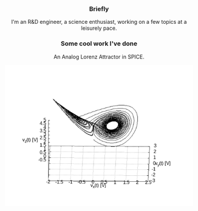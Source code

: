 <h3 align="center">Briefly</h3>
<p align="center">I'm an R&D engineer, a science enthusiast, working on a few topics at a leisurely pace.</p>

<!---
<h3 align="center">Stats</h3>
  <p align="center">
  <img src="https://github-readme-stats.vercel.app/api?username=nimisbert&show_icons=true&theme=transparent&line_height=20"/>
  <img src="https://github-readme-stats.vercel.app/api/top-langs/?username=nimisbert&theme=transparent&layout=compact"/>
</p>

<h3 align="center">Stack</h3>
<p align="center">
  <a href="https://skillicons.dev">
    <img src="https://skillicons.dev/icons?i=vim,neovim,c,cpp,fortran,octave,py,julia,lua,golang,latex,cmake,docker,git,linux" />
  </a>
</p>
--->

<h3 align="center">Some cool work I've done</h3>
<p align="center">An Analog Lorenz Attractor in SPICE.</p>
<p align="center">
   <img src="https://github.com/nimisbert/Lorenz/blob/main/assets/butterfly.gif"/>
</p>
